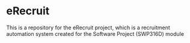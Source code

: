 # eRecruit
This is a repository for the eRecruit project, which is a recruitment automation system created for the Software Project (SWP316D) module
